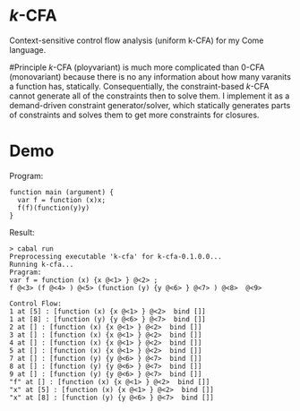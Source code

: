 # <i>k</i>-CFA
Context-sensitive control flow analysis (uniform k-CFA) for my Come
language.

#Principle
<i>k</i>-CFA (ployvariant) is much more complicated than 0-CFA
(monovariant) because there is no any information about how many
varanits a function has, statically. Consequentially, the
constraint-based <i>k</i>-CFA cannot generate all of the constraints
then to solve them. I implement it as a demand-driven constraint
generator/solver, which statically generates parts of constraints and
solves them to get more constraints for closures.

# Demo
Program:
```
function main (argument) {
  var f = function (x)x;
  f(f)(function(y)y)
}
```
Result:
```
> cabal run
Preprocessing executable 'k-cfa' for k-cfa-0.1.0.0...
Running k-cfa...
Pragram:
var f = function (x) {x @<1> } @<2> ;
f @<3> (f @<4> ) @<5> (function (y) {y @<6> } @<7> ) @<8>  @<9>

Control Flow:
1 at [5] : [function (x) {x @<1> } @<2>  bind []]
1 at [8] : [function (y) {y @<6> } @<7>  bind []]
2 at [] : [function (x) {x @<1> } @<2>  bind []]
3 at [] : [function (x) {x @<1> } @<2>  bind []]
4 at [] : [function (x) {x @<1> } @<2>  bind []]
5 at [] : [function (x) {x @<1> } @<2>  bind []]
7 at [] : [function (y) {y @<6> } @<7>  bind []]
8 at [] : [function (y) {y @<6> } @<7>  bind []]
9 at [] : [function (y) {y @<6> } @<7>  bind []]
"f" at [] : [function (x) {x @<1> } @<2>  bind []]
"x" at [5] : [function (x) {x @<1> } @<2>  bind []]
"x" at [8] : [function (y) {y @<6> } @<7>  bind []]
```

